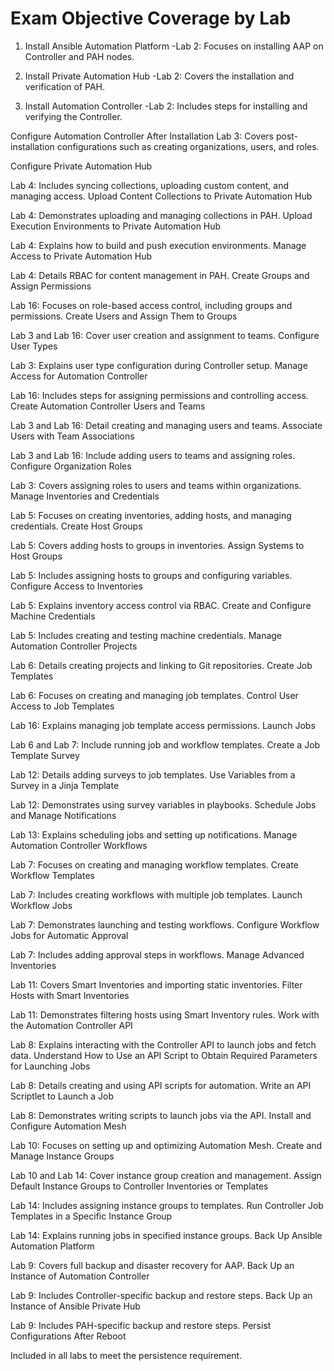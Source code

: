 # Exam Objective Coverage by Lab

1. Install Ansible Automation Platform
-Lab 2: Focuses on installing AAP on Controller and PAH nodes.

2. Install Private Automation Hub
-Lab 2: Covers the installation and verification of PAH.

3. Install Automation Controller
-Lab 2: Includes steps for installing and verifying the Controller.

Configure Automation Controller After Installation
Lab 3: Covers post-installation configurations such as creating organizations, users, and roles.

Configure Private Automation Hub

Lab 4: Includes syncing collections, uploading custom content, and managing access.
Upload Content Collections to Private Automation Hub

Lab 4: Demonstrates uploading and managing collections in PAH.
Upload Execution Environments to Private Automation Hub

Lab 4: Explains how to build and push execution environments.
Manage Access to Private Automation Hub

Lab 4: Details RBAC for content management in PAH.
Create Groups and Assign Permissions

Lab 16: Focuses on role-based access control, including groups and permissions.
Create Users and Assign Them to Groups

Lab 3 and Lab 16: Cover user creation and assignment to teams.
Configure User Types

Lab 3: Explains user type configuration during Controller setup.
Manage Access for Automation Controller

Lab 16: Includes steps for assigning permissions and controlling access.
Create Automation Controller Users and Teams

Lab 3 and Lab 16: Detail creating and managing users and teams.
Associate Users with Team Associations

Lab 3 and Lab 16: Include adding users to teams and assigning roles.
Configure Organization Roles

Lab 3: Covers assigning roles to users and teams within organizations.
Manage Inventories and Credentials

Lab 5: Focuses on creating inventories, adding hosts, and managing credentials.
Create Host Groups

Lab 5: Covers adding hosts to groups in inventories.
Assign Systems to Host Groups

Lab 5: Includes assigning hosts to groups and configuring variables.
Configure Access to Inventories

Lab 5: Explains inventory access control via RBAC.
Create and Configure Machine Credentials

Lab 5: Includes creating and testing machine credentials.
Manage Automation Controller Projects

Lab 6: Details creating projects and linking to Git repositories.
Create Job Templates

Lab 6: Focuses on creating and managing job templates.
Control User Access to Job Templates

Lab 16: Explains managing job template access permissions.
Launch Jobs

Lab 6 and Lab 7: Include running job and workflow templates.
Create a Job Template Survey

Lab 12: Details adding surveys to job templates.
Use Variables from a Survey in a Jinja Template

Lab 12: Demonstrates using survey variables in playbooks.
Schedule Jobs and Manage Notifications

Lab 13: Explains scheduling jobs and setting up notifications.
Manage Automation Controller Workflows

Lab 7: Focuses on creating and managing workflow templates.
Create Workflow Templates

Lab 7: Includes creating workflows with multiple job templates.
Launch Workflow Jobs

Lab 7: Demonstrates launching and testing workflows.
Configure Workflow Jobs for Automatic Approval

Lab 7: Includes adding approval steps in workflows.
Manage Advanced Inventories

Lab 11: Covers Smart Inventories and importing static inventories.
Filter Hosts with Smart Inventories

Lab 11: Demonstrates filtering hosts using Smart Inventory rules.
Work with the Automation Controller API

Lab 8: Explains interacting with the Controller API to launch jobs and fetch data.
Understand How to Use an API Script to Obtain Required Parameters for Launching Jobs

Lab 8: Details creating and using API scripts for automation.
Write an API Scriptlet to Launch a Job

Lab 8: Demonstrates writing scripts to launch jobs via the API.
Install and Configure Automation Mesh

Lab 10: Focuses on setting up and optimizing Automation Mesh.
Create and Manage Instance Groups

Lab 10 and Lab 14: Cover instance group creation and management.
Assign Default Instance Groups to Controller Inventories or Templates

Lab 14: Includes assigning instance groups to templates.
Run Controller Job Templates in a Specific Instance Group

Lab 14: Explains running jobs in specified instance groups.
Back Up Ansible Automation Platform

Lab 9: Covers full backup and disaster recovery for AAP.
Back Up an Instance of Automation Controller

Lab 9: Includes Controller-specific backup and restore steps.
Back Up an Instance of Ansible Private Hub

Lab 9: Includes PAH-specific backup and restore steps.
Persist Configurations After Reboot

Included in all labs to meet the persistence requirement.
